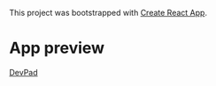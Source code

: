 This project was bootstrapped with [Create React App](https://github.com/facebook/create-react-app).

# App preview

[DevPad](https://rodrigaumportfolio.web.app/)
